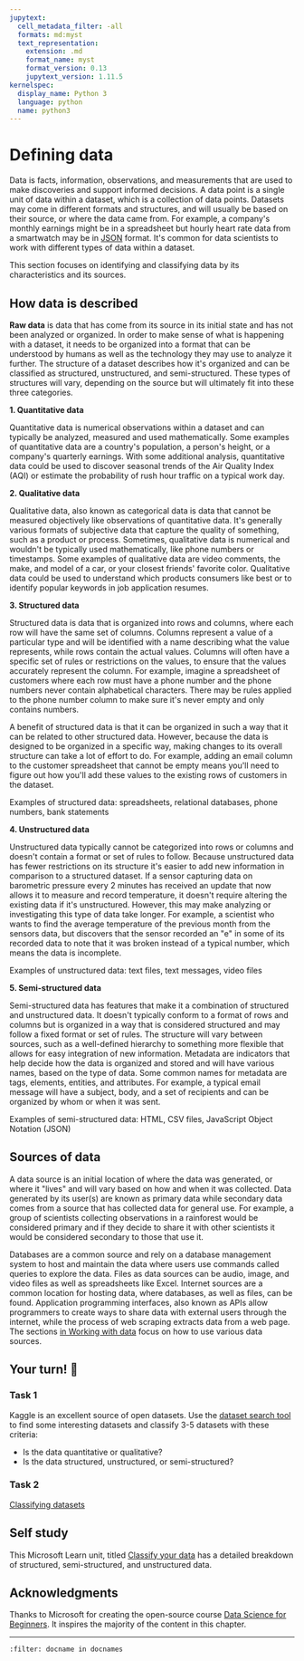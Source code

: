 ```yaml
---
jupytext:
  cell_metadata_filter: -all
  formats: md:myst
  text_representation:
    extension: .md
    format_name: myst
    format_version: 0.13
    jupytext_version: 1.11.5
kernelspec:
  display_name: Python 3
  language: python
  name: python3
---
```


# Defining data

Data is facts, information, observations, and measurements that are used to make discoveries and support informed decisions. A data point is a single unit of data within a dataset, which is a collection of data points. Datasets may come in different formats and structures, and will usually be based on their source, or where the data came from. For example, a company's monthly earnings might be in a spreadsheet but hourly heart rate data from a smartwatch may be in [JSON](https://stackoverflow.com/a/383699) format. It's common for data scientists to work with different types of data within a dataset.

This section focuses on identifying and classifying data by its characteristics and its sources.

## How data is described

**Raw data** is data that has come from its source in its initial state and has not been analyzed or organized. In order to make sense of what is happening with a dataset, it needs to be organized into a format that can be understood by humans as well as the technology they may use to analyze it further. The structure of a dataset describes how it's organized and can be classified as structured, unstructured, and semi-structured. These types of structures will vary, depending on the source but will ultimately fit into these three categories.

**1\. Quantitative data**

Quantitative data is numerical observations within a dataset and can typically be analyzed, measured and used mathematically. Some examples of quantitative data are a country's population, a person's height, or a company's quarterly earnings. With some additional analysis, quantitative data could be used to discover seasonal trends of the Air Quality Index (AQI) or estimate the probability of rush hour traffic on a typical work day.

**2\. Qualitative data**

Qualitative data, also known as categorical data is data that cannot be measured objectively like observations of quantitative data. It's generally various formats of subjective data that capture the quality of something, such as a product or process. Sometimes, qualitative data is numerical and wouldn't be typically used mathematically, like phone numbers or timestamps. Some examples of qualitative data are video comments, the make, and model of a car, or your closest friends' favorite color. Qualitative data could be used to understand which products consumers like best or to identify popular keywords in job application resumes.

**3\. Structured data**

Structured data is data that is organized into rows and columns, where each row will have the same set of columns. Columns represent a value of a particular type and will be identified with a name describing what the value represents, while rows contain the actual values. Columns will often have a specific set of rules or restrictions on the values, to ensure that the values accurately represent the column. For example, imagine a spreadsheet of customers where each row must have a phone number and the phone numbers never contain alphabetical characters. There may be rules applied to the phone number column to make sure it's never empty and only contains numbers.

A benefit of structured data is that it can be organized in such a way that it can be related to other structured data. However, because the data is designed to be organized in a specific way, making changes to its overall structure can take a lot of effort to do. For example, adding an email column to the customer spreadsheet that cannot be empty means you'll need to figure out how you'll add these values to the existing rows of customers in the dataset.

Examples of structured data: spreadsheets, relational databases, phone numbers, bank statements

**4\. Unstructured data**

Unstructured data typically cannot be categorized into rows or columns and doesn't contain a format or set of rules to follow. Because unstructured data has fewer restrictions on its structure it's easier to add new information in comparison to a structured dataset. If a sensor capturing data on barometric pressure every 2 minutes has received an update that now allows it to measure and record temperature, it doesn't require altering the existing data if it's unstructured. However, this may make analyzing or investigating this type of data take longer. For example, a scientist who wants to find the average temperature of the previous month from the sensors data, but discovers that the sensor recorded an "e" in some of its recorded data to note that it was broken instead of a typical number, which means the data is incomplete.

Examples of unstructured data: text files, text messages, video files

**5\. Semi-structured data**

Semi-structured data has features that make it a combination of structured and unstructured data. It doesn't typically conform to a format of rows and columns but is organized in a way that is considered structured and may follow a fixed format or set of rules. The structure will vary between sources, such as a well-defined hierarchy to something more flexible that allows for easy integration of new information. Metadata are indicators that help decide how the data is organized and stored and will have various names, based on the type of data. Some common names for metadata are tags, elements, entities, and attributes. For example, a typical email message will have a subject, body, and a set of recipients and can be organized by whom or when it was sent.

Examples of semi-structured data: HTML, CSV files, JavaScript Object Notation (JSON)

## Sources of data

A data source is an initial location of where the data was generated, or where it "lives" and will vary based on how and when it was collected. Data generated by its user(s) are known as primary data while secondary data comes from a source that has collected data for general use. For example, a group of scientists collecting observations in a rainforest would be considered primary and if they decide to share it with other scientists it would be considered secondary to those that use it. 

Databases are a common source and rely on a database management system to host and maintain the data where users use commands called queries to explore the data. Files as data sources can be audio, image, and video files as well as spreadsheets like Excel. Internet sources are a common location for hosting data, where databases, as well as files, can be found. Application programming interfaces, also known as APIs allow programmers to create ways to share data with external users through the internet, while the process of web scraping extracts data from a web page. The sections [in Working with data](../working-with-data/working-with-data.md) focus on how to use various data sources.

## Your turn! 🚀

### Task 1

Kaggle is an excellent source of open datasets. Use the [dataset search tool](https://www.kaggle.com/datasets) to find some interesting datasets and classify 3-5 datasets with these criteria:

- Is the data quantitative or qualitative?
- Is the data structured, unstructured, or semi-structured?

### Task 2

[Classifying datasets](../../assignments/data-science/classifying-datasets.md)

## Self study

This Microsoft Learn unit, titled [Classify your data](https://docs.microsoft.com/en-us/learn/modules/choose-storage-approach-in-azure/2-classify-data) has a detailed breakdown of structured, semi-structured, and unstructured data.

## Acknowledgments

Thanks to Microsoft for creating the open-source course [Data Science for Beginners](https://github.com/microsoft/Data-Science-For-Beginners). It inspires the majority of the content in this chapter.

---

```{bibliography}
:filter: docname in docnames
```
